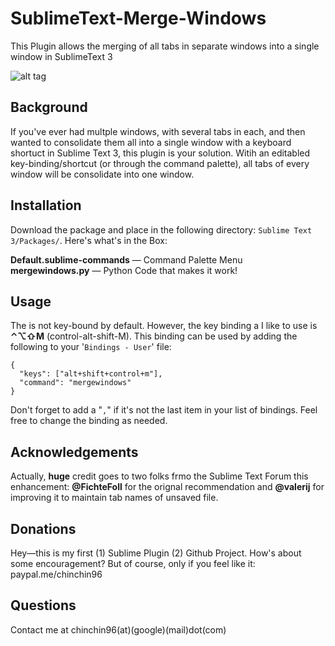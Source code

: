 # SublimeText-Merge-Windows
This Plugin allows the merging of all tabs in separate windows into a single window in SublimeText 3

![alt tag](https://cloud.githubusercontent.com/assets/2515460/12905357/95bf51f4-cea4-11e5-8ce2-3e8bed82b178.gif)

## Background  
If you've ever had multple windows, with several tabs in each, and then wanted to consolidate them all into a single window with a keyboard shortuct in Sublime Text 3, this plugin is your solution. Witih an editabled key-binding/shortcut (or through the command palette), all tabs of every window will be consolidate into one window.

## Installation  
Download the package and place in the following directory: `Sublime Text 3/Packages/`. Here's what's in the Box:

**Default.sublime-commands**  — Command Palette Menu  
**mergewindows.py**  — Python Code that makes it work! 

## Usage   
The is not key-bound by default. However, the key binding a I like to use is **⌃⌥⇧M** (control-alt-shift-M). This binding can be used by adding the following to your '`Bindings - User`' file:

```
{  
  "keys": ["alt+shift+control+m"],
  "command": "mergewindows"
}
```

Don't forget to add a "`,`" if it's not the last item in your list of bindings. Feel free to change the binding as needed.

## Acknowledgements   
Actually, **huge** credit goes to two folks frmo the Sublime Text Forum this enhancement: **@FichteFoll** for the orignal recommendation and **@valerij** for improving it to maintain tab names of unsaved file. 

## Donations  
Hey—this is my first (1) Sublime Plugin (2) Github Project. How's about some encouragement? But of course, only if you feel like it: paypal.me/chinchin96

## Questions  
Contact me at chinchin96(at)(google)(mail)dot(com)




